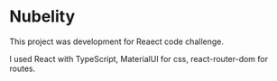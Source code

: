 # Nubelity

This project was development for Reaect code challenge.

I used React with TypeScript, MaterialUI for css, react-router-dom for routes.
